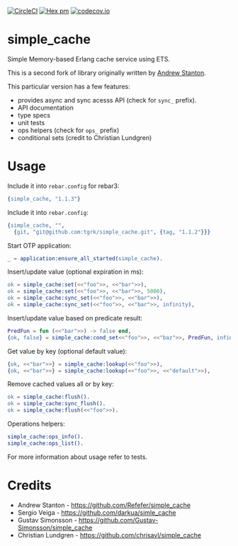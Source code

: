 [![CircleCI](https://circleci.com/gh/tgrk/simple_cache/tree/master.svg?style=svg)](https://circleci.com/gh/tgrk/simple_cache/tree/master)
[![Hex pm](http://img.shields.io/hexpm/v/simple_cache.svg?style=flat)](https://hex.pm/packages/simple_cache)
[![codecov.io](https://codecov.io/github/tgrk/simple_cache/coverage.svg?branch=master)](https://codecov.io/github/tgrk/simple_cache?branch=master)

# simple_cache

Simple Memory-based Erlang cache service using ETS.

This is a second fork of library originally written by [Andrew Stanton](https://github.com/Refefer).

This particular version has a few features:

* provides async and sync acesss API (check for `sync_` prefix).
* API documentation
* type specs
* unit tests
* ops helpers (check for `ops_` prefix)
* conditional sets (credit to Christian Lundgren)

# Usage

Include it into `rebar.config` for rebar3:

```erlang
{simple_cache, "1.1.3"}
```

Include it into `rebar.config`:

```erlang
{simple_cache, "",
  {git, "git@github.com:tgrk/simple_cache.git", {tag, "1.1.2"}}}
```

Start OTP application:

```erlang
_ = application:ensure_all_started(simple_cache).
```

Insert/update value (optional expiration in ms):

```erlang
ok = simple_cache:set(<<"foo">>, <<"bar">>),
ok = simple_cache:set(<<"foo">>, <<"bar">>, 5000),
ok = simple_cache:sync_set(<<"foo">>, <<"bar">>),
ok = simple_cache:sync_set(<<"foo">>, <<"bar">>, infinity),
```

Insert/update value based on predicate result:

```erlang
PredFun = fun (<<"bar">>) -> false end,
{ok, false} = simple_cache:cond_set<<"foo">>, <<"baz">>, PredFun, infinity).
```

Get value by key (optional default value):

```erlang
{ok, <<"bar">>} = simple_cache:lookup(<<"foo">>),
{ok, <<"bar">>} = simple_cache:lookup(<<"foo">>, <<"default">>),
```

Remove cached values all or by key:

```erlang
ok = simple_cache:flush().
ok = simple_cache:sync_flush().
ok = simple_cache:flush(<<"foo">>).
```

Operations helpers:

```erlang
simple_cache:ops_info().
simple_cache:ops_list().
```

For more information about usage refer to tests.

# Credits

* Andrew Stanton - https://github.com/Refefer/simple_cache
* Sergio Veiga - https://github.com/darkua/simle_cache
* Gustav Simonsson - https://github.com/Gustav-Simonsson/simple_cache
* Christian Lundgren - https://github.com/chrisavl/simple_cache
